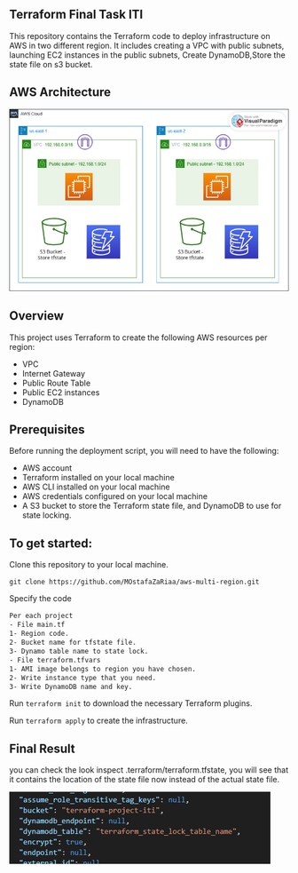## Terraform Final Task ITI
This repository contains the Terraform code to deploy infrastructure on AWS in two different region. It includes creating a VPC with public subnets, launching EC2 instances in the public subnets, Create DynamoDB,Store the state file on s3 bucket.

## AWS Architecture
![terraform final task ITI drawio](https://github.com/MOstafaZaRiaa/aws-multi-region/blob/main/screens/Architecture%20Digram.png?raw=true)

## Overview
This project uses Terraform to create the following AWS resources per region:
- VPC
- Internet Gateway
- Public Route Table
- Public EC2 instances
- DynamoDB

## Prerequisites
Before running the deployment script, you will need to have the following:

- AWS account
- Terraform installed on your local machine
- AWS CLI installed on your local machine
- AWS credentials configured on your local machine
- A S3 bucket to store the Terraform state file, and DynamoDB to use for state locking.

## To get started:

Clone this repository to your local machine.
```
git clone https://github.com/MOstafaZaRiaa/aws-multi-region.git
```
Specify the code 
```
Per each project
- File main.tf
1- Region code.
2- Bucket name for tfstate file.
3- Dynamo table name to state lock.
- File terraform.tfvars
1- AMI image belongs to region you have chosen.
2- Write instance type that you need.
3- Write DynamoDB name and key.    
```
Run `terraform init` to download the necessary Terraform plugins.

Run `terraform apply` to create the infrastructure.

## Final Result
you can check the look inspect .terraform/terraform.tfstate, you will see that it contains the location of the state file now instead of the actual state file.

![check look on state file](https://github.com/MOstafaZaRiaa/aws-multi-region/blob/main/screens/2.PNG)

